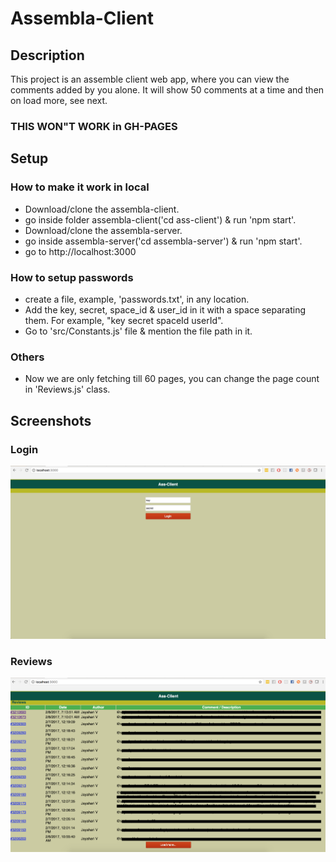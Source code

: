 # Assembla-Client

## Description

This project is an assemble client web app, where you can view the comments added by you alone. It will show 50 comments at a time and then on load more, see next.

### THIS WON"T WORK in GH-PAGES

## Setup

### How to make it work in local

- Download/clone the assembla-client.
- go inside folder assembla-client('cd ass-client') & run 'npm start'.
- Download/clone the assembla-server.
- go inside assembla-server('cd assembla-server') & run 'npm start'.
- go to http://localhost:3000


### How to setup passwords

- create a file, example, 'passwords.txt',  in any location.
- Add the key, secret, space_id & user_id in it with a space separating them. For example, "key secret spaceId userId".
- Go to 'src/Constants.js' file & mention the file path in it.

### Others
- Now we are only fetching till 60 pages, you can change the page count in 'Reviews.js' class.

## Screenshots

### Login

![alt tag](https://github.com/jayahariv/ass-client/blob/master/login.png)

### Reviews

![alt tag](https://github.com/jayahariv/ass-client/blob/master/reviews.png)
